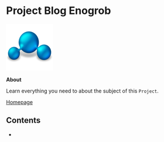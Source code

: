 # Project Blog Enogrob

![project image](images/project.png)

**About**

Learn everything you need to about the subject of this `Project`.

[Homepage](https://enogrob.github.io)

## Contents

- []()
